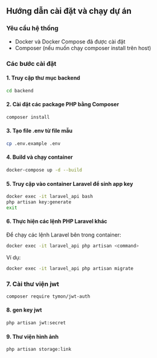 ## Hướng dẫn cài đặt và chạy dự án

### Yêu cầu hệ thống
- Docker và Docker Compose đã được cài đặt
- Composer (nếu muốn chạy composer install trên host)

### Các bước cài đặt
#### 1. Truy cập thư mục backend

```bash
cd backend
```

#### 2. Cài đặt các package PHP bằng Composer

```bash
composer install
```

#### 3. Tạo file .env từ file mẫu

```bash
cp .env.example .env
```

#### 4. Build và chạy container

```bash
docker-compose up -d --build
```

#### 5. Truy cập vào container Laravel để sinh app key

```bash
docker exec -it laravel_api bash
php artisan key:generate
exit
```

#### 6. Thực hiện các lệnh PHP Laravel khác

Để chạy các lệnh Laravel bên trong container:

```bash
docker exec -it laravel_api php artisan <command>
```

Ví dụ:

```bash
docker exec -it laravel_api php artisan migrate
```

### 7. Cài thư viện jwt 
```bash
composer require tymon/jwt-auth
```
#### 8. gen key jwt
```bash
php artisan jwt:secret
```
#### 9. Thư viện hình ảnh
```bash
php artisan storage:link
```